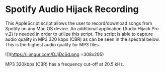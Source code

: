 # Spotify Audio Hijack Recording

This AppleScript script allows the user to record/download songs from Spotify on any Mac OS device. An additional application (Audio Hijack Pro v.2) is needed in order to utilize this script. The script is able to capture audio quality in MP3 320 kbps (CBR) as can be seen in the spectral below. This is the highest audio quality for MP3 files.

![](https://i.imgur.com/DJjDcSd.png =308x205)

MP3 320kbps (CBR) has a frequency cut-off at 20.5 kHz.
